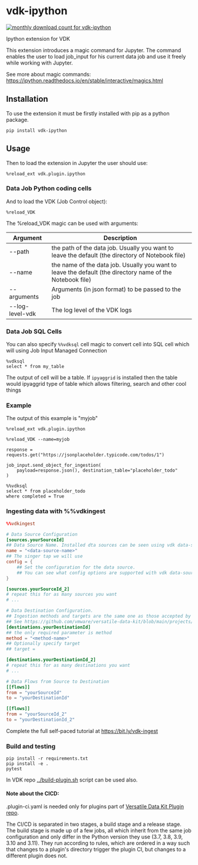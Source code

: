 # vdk-ipython

<a href="https://pypistats.org/packages/vdk-ipython" alt="Monthly Downloads">
        <img src="https://img.shields.io/pypi/dm/vdk-ipython.svg" alt="monthly download count for vdk-ipython"></a>

Ipython extension for VDK

This extension introduces a magic command for Jupyter.
The command enables the user to load job_input for his current data job and use it freely while working with Jupyter.

See more about magic commands: https://ipython.readthedocs.io/en/stable/interactive/magics.html

## Installation

To use the extension it must be firstly installed with pip as a python package.
```
pip install vdk-ipython
```

## Usage
Then to load the extension in Jupyter the user should use:
```
%reload_ext vdk.plugin.ipython
```
### Data Job Python coding cells
And to load the VDK (Job Control object):
```
%reload_VDK
```
The %reload_VDK magic can be used with arguments:

| Argument        | Description                                                                                               |
|-----------------|-----------------------------------------------------------------------------------------------------------|
| --path          | the path of the data job. Usually you want to leave the default (the directory of Notebook file)          |
| --name          | the name of the data job. Usually you want to leave the default (the directory name of the Notebook file) |
| --arguments     | Arguments (in json format) to be passed to the job                                                        |
| --log-level-vdk | The log level of the VDK logs                                                                             |

### Data Job SQL Cells

You can also specify `%%vdksql` cell magic to convert cell into SQL cell
which will using Job Input Managed Connection
```
%vdksql
select * from my_table
```

The output of cell will be a table.
If `ipyaggrid` is installed then the table would ipyaggrid type of table
which allows filtering, search and other cool things

### Example
The output of this example is "myjob"
```
%reload_ext vdk.plugin.ipython

%reload_VDK --name=myjob
```
```
response = requests.get("https://jsonplaceholder.typicode.com/todos/1")

job_input.send_object_for_ingestion(
    payload=response.json(), destination_table="placeholder_todo"
)
```
```
%%vdksql
select * from placeholder_todo
where completed = True
```

### Ingesting data with %%vdkingest

```toml
%%vdkingest

# Data Source Configuration
[sources.yourSourceId]
## Data Source Name. Installed dta sources can be seen using vdk data-sources --list
name = "<data-source-name>"
## The singer tap we will use
config = {
    ## Set the configuration for the data source.
    ## You can see what config options are supported with vdk data-sources --config <data-source-name>
}

[sources.yourSourceId_2]
# repeat this for as many sources you want
# ...

# Data Destination Configuration.
## Ingestion methods and targets are the same one as those accepted by send_object_for_ingestion
## See https://github.com/vmware/versatile-data-kit/blob/main/projects/vdk-core/src/vdk/api/job_input.py#L183
[destinations.yourDestinationId]
## the only required parameter is method
method = "<method-name>"
## Optionally specify target
## target =

[destinations.yourDestinationId_2]
# repeat this for as many destinations you want
# ...

# Data Flows from Source to Destination
[[flows]]
from = "yourSourceId"
to = "yourDestinationId"

[[flows]]
from = "yourSourceId_2"
to = "yourDestinationId_2"
```

Complete the full self-paced tutorial at https://bit.ly/vdk-ingest

### Build and testing

```
pip install -r requirements.txt
pip install -e .
pytest
```

In VDK repo [../build-plugin.sh](https://github.com/vmware/versatile-data-kit/tree/main/projects/vdk-plugins/build-plugin.sh) script can be used also.


#### Note about the CICD:

.plugin-ci.yaml is needed only for plugins part of [Versatile Data Kit Plugin repo](https://github.com/vmware/versatile-data-kit/tree/main/projects/vdk-plugins).

The CI/CD is separated in two stages, a build stage and a release stage.
The build stage is made up of a few jobs, all which inherit from the same
job configuration and only differ in the Python version they use (3.7, 3.8, 3.9, 3.10 and 3.11).
They run according to rules, which are ordered in a way such that changes to a
plugin's directory trigger the plugin CI, but changes to a different plugin does not.
